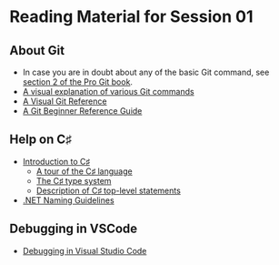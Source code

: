 # Reading Material for Session 01


## About Git

* In case you are in doubt about any of the basic Git command, see [section 2 of the Pro Git book](https://git-scm.com/book/en/v2/Git-Basics-Getting-a-Git-Repository).
* [A visual explanation of various Git commands](https://onlywei.github.io/explain-git-with-d3/#reset
)
* [A Visual Git Reference](https://marklodato.github.io/visual-git-guide/index-en.html)
* [A Git Beginner Reference Guide](https://mukulrathi.com/git-beginner-cheatsheet/)


## Help on C♯

* [Introduction to C♯](https://learn.microsoft.com/en-us/dotnet/csharp/)
  - [A tour of the C♯ language](https://learn.microsoft.com/en-us/dotnet/csharp/tour-of-csharp/)
  - [The C♯ type system](https://learn.microsoft.com/en-us/dotnet/csharp/fundamentals/types/)
  - [Description of C♯ top-level statements](https://learn.microsoft.com/en-us/dotnet/core/tutorials/top-level-templates)
* [.NET Naming Guidelines](https://learn.microsoft.com/en-us/dotnet/standard/design-guidelines/naming-guidelines)


## Debugging in VSCode

* [Debugging in Visual Studio Code](https://code.visualstudio.com/Docs/editor/debugging)
